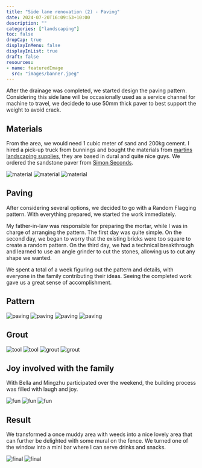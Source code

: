 ```yaml
---
title: "Side lane renovation (2) - Paving"
date: 2024-07-20T16:09:53+10:00
description: ""
categories: ["landscaping"]
toc: false
dropCap: true
displayInMenu: false
displayInList: true
draft: false
resources:
- name: featuredImage
  src: "images/banner.jpeg"
---
```


After the drainage was completed, we started design the paving pattern. 
Considering this side lane will be occasionally used as a service channel for machine to travel, we decidede to use 50mm thick paver to best support the weight to avoid crack.

## Materials

From the area, we would need 1 cubic meter of sand and 200kg cement. I hired a pick-up truck from bunnings and bought the materials from [martins landscaping supplies](https://www.martinsbls.com.au/), they are based in dural and quite nice guys.
We ordered the sandstone paver from [Simon Seconds](https://www.simonsseconds.com.au/).

![material](images/material%20-%202.jpeg)
![material](images/material%20-%204.jpeg)
![material](images/material%20-%205.jpeg)

## Paving

After considering several options, we decided to go with a Random Flagging pattern. With everything prepared, we started the work immediately.

My father-in-law was responsible for preparing the mortar, while I was in charge of arranging the pattern.
The first day was quite simple. On the second day, we began to worry that the existing bricks were too square to create a random pattern. On the third day, we had a technical breakthrough and learned to use an angle grinder to cut the stones, allowing us to cut any shape we wanted.

We spent a total of a week figuring out the pattern and details, with everyone in the family contributing their ideas.
Seeing the completed work gave us a great sense of accomplishment.

## Pattern

![paving](images/paving%20-%204.jpeg)
![paving](images/paving%20-%201.jpeg)
![paving](images/paving%20-%202.jpeg)
![paving](images/paving%20-%203.jpeg)

## Grout

![tool](images/tool%20-%201.jpeg)
![tool](images/tool%20-%202.jpeg)
![grout](images/grout%20-%201.jpeg)
![grout](images/grout%20-%202.jpeg)



## Joy involved with the family

With Bella and Mingzhu participated over the weekend, the building process was filled with laugh and joy.

![fun](images/fun%20-%201.jpeg)
![fun](images/fun%20-%202.jpeg)
![fun](images/fun%20-%203.jpeg)

## Result

We transformed a once muddy area with weeds into a nice lovely area that can further be delighted with some mural on the fence.
We turned one of the window into a mini bar where I can serve drinks and snacks.

![final](images/final%20-%202.jpeg)
![final](images/final%20-%203.jpeg)